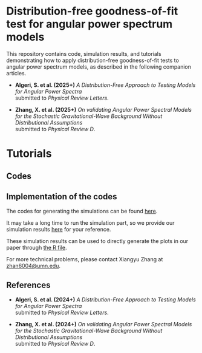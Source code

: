 # Distribution-free goodness-of-fit test for angular power spectrum models 

This repository contains code, simulation results, and tutorials demonstrating how to apply distribution-free goodness-of-fit tests to angular power spectrum models, as described in the following companion articles.
- **Algeri, S. et al. (2025+)**
  *A Distribution-Free Approach to Testing Models for Angular Power Spectra*  
  submitted to *Physical Review Letters*.

- **Zhang, X. et al. (2025+)**
  *On validating Angular Power Spectral Models for the Stochastic Gravitational-Wave Background Without Distributional Assumptions*  
  submitted to *Physical Review D*.

# Tutorials

## Codes 


## Implementation of the codes 

The codes for generating the simulations can be found [here](https://github.com/xiangyu2022/Distfree_Test_SGWB_Models/blob/main/Codes_PRL/PRL_Simulation.py). 

It may take a long time to run the simulation part, so we provide our simulation results [here](https://github.com/xiangyu2022/Distfree_Test_SGWB_Models/tree/main/Simulation) for your reference. 

These simulation results can be used to directly generate the plots in our paper through [the R file](https://github.com/xiangyu2022/Distfree_Test_SGWB_Models/blob/main/Codes_PRL/PRL_plots.R).

For more technical problems, please contact Xiangyu Zhang at zhan6004@umn.edu.


## References
- **Algeri, S. et al. (2024+)**
  *A Distribution-Free Approach to Testing Models for Angular Power Spectra*  
  submitted to *Physical Review Letters*.

- **Zhang, X. et al. (2024+)**
  *On validating Angular Power Spectral Models for the Stochastic Gravitational-Wave Background Without Distributional Assumptions*  
  submitted to *Physical Review D*.
